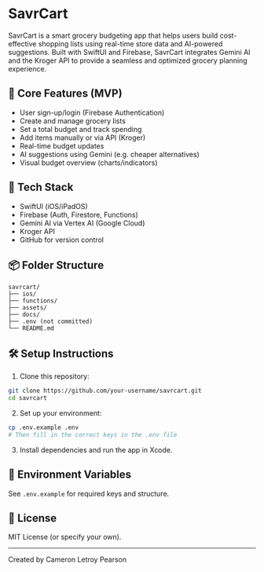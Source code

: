 # SavrCart

SavrCart is a smart grocery budgeting app that helps users build cost-effective shopping lists using real-time store data and AI-powered suggestions. Built with SwiftUI and Firebase, SavrCart integrates Gemini AI and the Kroger API to provide a seamless and optimized grocery planning experience.

## 🧱 Core Features (MVP)
- User sign-up/login (Firebase Authentication)
- Create and manage grocery lists
- Set a total budget and track spending
- Add items manually or via API (Kroger)
- Real-time budget updates
- AI suggestions using Gemini (e.g. cheaper alternatives)
- Visual budget overview (charts/indicators)

## 🔌 Tech Stack
- SwiftUI (iOS/iPadOS)
- Firebase (Auth, Firestore, Functions)
- Gemini AI via Vertex AI (Google Cloud)
- Kroger API
- GitHub for version control

## 📦 Folder Structure
```
savrcart/
├── ios/
├── functions/
├── assets/
├── docs/
├── .env (not committed)
└── README.md
```

## 🛠 Setup Instructions
1. Clone this repository:
```bash
git clone https://github.com/your-username/savrcart.git
cd savrcart
```

2. Set up your environment:
```bash
cp .env.example .env
# Then fill in the correct keys in the .env file
```

3. Install dependencies and run the app in Xcode.

## 🔐 Environment Variables
See `.env.example` for required keys and structure.

## 📄 License
MIT License (or specify your own).

---
Created by Cameron Letroy Pearson
